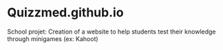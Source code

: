 # Quizzmed.github.io
School projet: Creation of a website to help students test their knowledge through minigames (ex: Kahoot)
